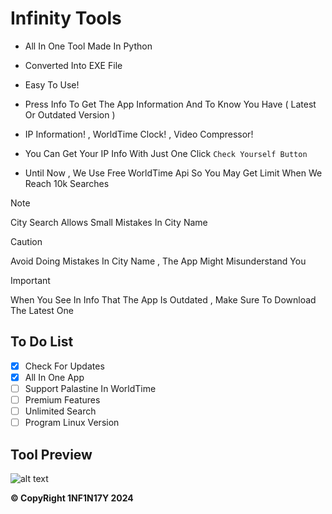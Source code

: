 # Infinity Tools

- All In One Tool Made In Python

- Converted Into EXE File

- Easy To Use!

- Press Info To Get The App Information And To Know You Have ( Latest Or Outdated Version )

- IP Information! , WorldTime Clock! , Video Compressor!

- You Can Get Your IP Info With Just One Click `Check Yourself Button`

- Until Now , We Use Free WorldTime Api So You May Get Limit When We Reach 10k Searches
> [!NOTE]
> City Search Allows Small Mistakes In City Name

> [!CAUTION]
> Avoid Doing Mistakes In City Name , The App Might Misunderstand You

> [!IMPORTANT]
> When You See In Info That The App Is Outdated , Make Sure To Download The Latest One

## To Do List

- [x] Check For Updates
- [x] All In One App
- [ ] Support Palastine In WorldTime
- [ ] Premium Features 
- [ ] Unlimited Search
- [ ] Program Linux Version

## Tool Preview

![alt text](https://github.com/Dark1NF1N17Y/WorldTimeGUI/blob/main/Preview.PNG?raw=true)

**&copy; CopyRight 1NF1N17Y 2024**

